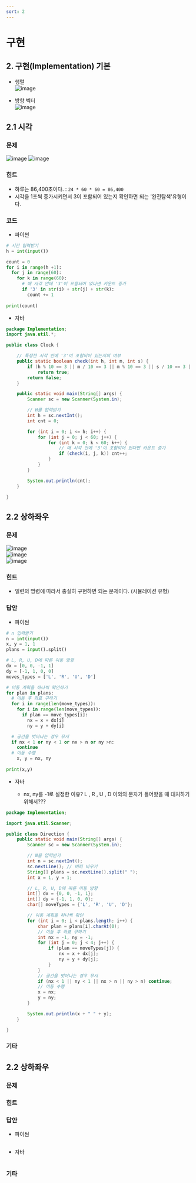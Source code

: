 ```yaml
---
sort: 2
---
```


# 구현

## 2. 구현(Implementation) 기본
- 행렬 <br>
![image](https://user-images.githubusercontent.com/66978721/102961725-6460b580-4528-11eb-9569-4713447e051a.png)

- 방향 벡터 <br>
![image](https://user-images.githubusercontent.com/66978721/102961941-04b6da00-4529-11eb-90a2-b12fbc730c28.png)


## 2.1 시각

### 문제
![image](https://user-images.githubusercontent.com/66978721/102960533-7db43280-4525-11eb-8151-c3f2dc28da52.png)
![image](https://user-images.githubusercontent.com/66978721/102960655-bfdd7400-4525-11eb-8eb1-7978d79de2b6.png)

### 힌트
- 하루는 86,400초이다. : `24 * 60 * 60 = 86,400`
- 시각을 1초씩 증가시키면서 3이 포함되어 있는지 확인하면 되는 '완전탐색'유형이다.

### 코드 

- 파이썬

```python
# 시간 입력받기
h = int(input())

count = 0
for i in range(h +1):
  for j in range(60):
    for k in range(60):
      # 매 시각 안에 '3'이 포함되어 있다면 카운트 증가
      if '3' in str(i) + str(j) + str(k):
        count += 1
        
print(count)
```


- 자바

```java
package Implementation;
import java.util.*;

public class Clock {

    // 특정한 시각 안에 '3'이 포함되어 있는지의 여부
    public static boolean check(int h, int m, int s) {
        if (h % 10 == 3 || m / 10 == 3 || m % 10 == 3 || s / 10 == 3 || s % 10 == 3)
            return true;
        return false;
    }

    public static void main(String[] args) {
        Scanner sc = new Scanner(System.in);

        // H를 입력받기 
        int h = sc.nextInt();
        int cnt = 0;

        for (int i = 0; i <= h; i++) {
            for (int j = 0; j < 60; j++) {
                for (int k = 0; k < 60; k++) {
                    // 매 시각 안에 '3'이 포함되어 있다면 카운트 증가
                    if (check(i, j, k)) cnt++;
                }
            }
        }

        System.out.println(cnt);
    }

}
```

## 2.2 상하좌우

### 문제

![image](https://user-images.githubusercontent.com/66978721/102964274-9117cb80-452e-11eb-9131-e57e89ae719d.png) <br>
![image](https://user-images.githubusercontent.com/66978721/102964375-cb816880-452e-11eb-97a4-78a921ca66d3.png) <br>
![image](https://user-images.githubusercontent.com/66978721/102964397-de943880-452e-11eb-902b-aae4a20f8ecc.png) <br>

### 힌트
- 일련의 명령에 따라서 충실히 구현하면 되는 문제이다. (시뮬레이션 유형)

### 답안
- 파이썬

```python
# n 입력받기
n = int(input())
x, y = 1, 1
plans = input().split()

# L, R, U, D에 따른 이동 방향
dx = [0, 0, -1, 1]
dy = [-1, 1, 0, 0]
moves_types = ['L', 'R', 'U', 'D']

# 이동 계획을 하나씩 확인하기
for plan in plans:
  # 이동 후 좌표 구하기
  for i in range(len(move_types)):
    for i in range(len(move_types)):
      if plan == move_types[i]:
        nx = x + dx[i]
        ny = y + dy[i]

  # 공간을 벗어나는 경우 무시
  if nx < 1 or ny < 1 or nx > n or ny >n:
    continue
  # 이동 수행
    x, y = nx, ny
    
print(x,y)
```

- 자바

  - nx, ny를 -1로 설정한 이유? L , R , U , D 이외의 문자가 들어왔을 때 대처하기 위해서???

```java
package Implementation;

import java.util.Scanner;

public class Direction {
	public static void main(String[] args) {
        Scanner sc = new Scanner(System.in);

        // N을 입력받기
        int n = sc.nextInt();
        sc.nextLine(); // 버퍼 비우기
        String[] plans = sc.nextLine().split(" ");
        int x = 1, y = 1;

        // L, R, U, D에 따른 이동 방향 
        int[] dx = {0, 0, -1, 1};
        int[] dy = {-1, 1, 0, 0};
        char[] moveTypes = {'L', 'R', 'U', 'D'};

        // 이동 계획을 하나씩 확인
        for (int i = 0; i < plans.length; i++) {
            char plan = plans[i].charAt(0);
            // 이동 후 좌표 구하기 
            int nx = -1, ny = -1;
            for (int j = 0; j < 4; j++) {
                if (plan == moveTypes[j]) {
                    nx = x + dx[j];
                    ny = y + dy[j];
                }
            }
            // 공간을 벗어나는 경우 무시 
            if (nx < 1 || ny < 1 || nx > n || ny > n) continue;
            // 이동 수행 
            x = nx;
            y = ny;
        }

        System.out.println(x + " " + y);
    }

}
```

### 기타








## 2.2 상하좌우

### 문제

### 힌트




### 답안
- 파이썬

```python
```

- 자바

```java
```

### 기타
